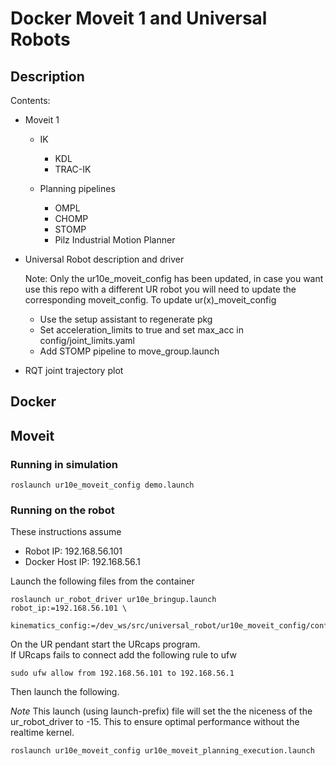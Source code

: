 
# Docker Moveit 1 and Universal Robots

## Description

Contents:

- Moveit 1

  - IK
    - KDL
    - TRAC-IK

  - Planning pipelines
    - OMPL
    - CHOMP
    - STOMP
    - Pilz Industrial Motion Planner

- Universal Robot description and driver

  Note: Only the ur10e_moveit_config has been updated, in case you want use this repo with a different UR robot you will need to update the corresponding moveit_config.
  To update ur(x)_moveit_config

  - Use the setup assistant to regenerate pkg
  - Set acceleration_limits to true and set max_acc in config/joint_limits.yaml
  - Add STOMP pipeline to move_group.launch

- RQT joint trajectory plot

## Docker



## Moveit

### Running in simulation

```shell
roslaunch ur10e_moveit_config demo.launch
```

### Running on the robot

These instructions assume

- Robot IP: 192.168.56.101
- Docker Host IP: 192.168.56.1

Launch the following files from the container

```shell
roslaunch ur_robot_driver ur10e_bringup.launch robot_ip:=192.168.56.101 \         
  kinematics_config:=/dev_ws/src/universal_robot/ur10e_moveit_config/config/iaac_ur10e.yaml
```

On the UR pendant start the URcaps program.  
If URcaps fails to connect add the following rule to ufw

```shell
sudo ufw allow from 192.168.56.101 to 192.168.56.1
```

Then launch the following.

_Note_ This launch (using launch-prefix) file will set the the niceness of the ur_robot_driver to -15. This to ensure optimal performance without the realtime kernel.

```shell
roslaunch ur10e_moveit_config ur10e_moveit_planning_execution.launch
```

